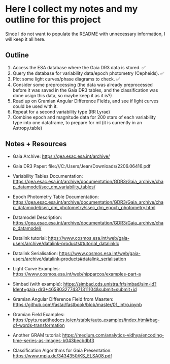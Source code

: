 # Here I collect my notes and my outline for this project

Since I do not want to populate the README with unnecessary information, I will keep it all here.

## Outline
1. Access the ESA database where the Gaia DR3 data is stored. ✅
2. Query the database for variability data/epoch photometry (Cepheids). ✅
3. Plot some light curves/phase diagrams to check. ✅
4. Consider some preprocessing (the data was already preprocessed before it was saved in the Gaia DR3 tables, and the classification was done usign this data, so maybe keep it as it is?)
5. Read up on Gramian Angular Difference Fields, and see if light curves could be used with it.
6. Repeat for a second variability type (RR Lyrae)
7. Combine epoch and magnitude data for 200 stars of each variability type into one dataframe, to prepare for ml (it is currently in an Astropy.table)


## Notes + Resources

- Gaia Archive: https://gea.esac.esa.int/archive/
- Gaia DR3 Paper: file:///C:/Users/Jean/Downloads/2206.06416.pdf
- Variability Tables Documentation: https://gea.esac.esa.int/archive/documentation/GDR3/Gaia_archive/chap_datamodel/sec_dm_variability_tables/
- Epoch Photometry Table Documentation: https://gea.esac.esa.int/archive/documentation/GDR3/Gaia_archive/chap_datamodel/sec_dm_photometry/ssec_dm_epoch_photometry.html
- Datamodel Description: https://gea.esac.esa.int/archive/documentation/GDR3/Gaia_archive/chap_datamodel/

- Datalink tutorial: https://www.cosmos.esa.int/web/gaia-users/archive/datalink-products#tutorial_datalinklc
- Datalink Serialisation: https://www.cosmos.esa.int/web/gaia-users/archive/datalink-products#datalink_serialisation 
- Light Curve Examples: https://www.cosmos.esa.int/web/hipparcos/examples-part-a
- Simbad (with example): https://simbad.cds.unistra.fr/simbad/sim-id?Ident=gaia+dr3+4658032774371311104&submit=submit+id
- Gramian Angular Difference Field from Maarten: https://github.com/fastai/fastbook/blob/master/01_intro.ipynb
- Gramian Field Examples: https://pyts.readthedocs.io/en/stable/auto_examples/index.html#bag-of-words-transformation
- Another GRAM tutorial: https://medium.com/analytics-vidhya/encoding-time-series-as-images-b043becbdbf3
- Classification Algorithms for Gaia Presentation: https://www.mpia.de/3434350/KS_ELSA08.pdf